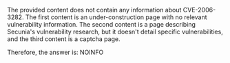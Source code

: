 The provided content does not contain any information about CVE-2006-3282. The first content is an under-construction page with no relevant vulnerability information. The second content is a page describing Secunia's vulnerability research, but it doesn't detail specific vulnerabilities, and the third content is a captcha page.

Therefore, the answer is: NOINFO